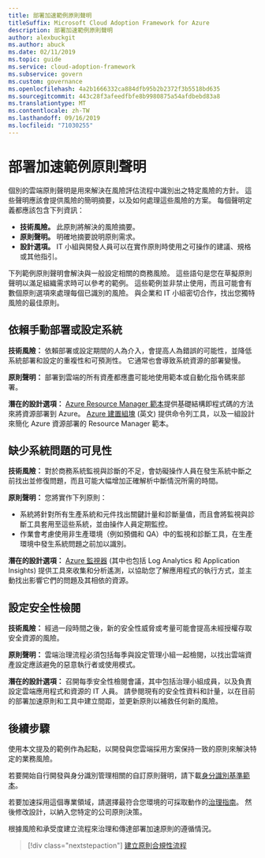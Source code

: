 ```yaml
---
title: 部署加速範例原則聲明
titleSuffix: Microsoft Cloud Adoption Framework for Azure
description: 部署加速範例原則聲明
author: alexbuckgit
ms.author: abuck
ms.date: 02/11/2019
ms.topic: guide
ms.service: cloud-adoption-framework
ms.subservice: govern
ms.custom: governance
ms.openlocfilehash: 4a2b1666332ca884dfb95b2b2372f3b5518bd635
ms.sourcegitcommit: 443c28f3afeedfbfe8b9980875a54afdbebd83a8
ms.translationtype: MT
ms.contentlocale: zh-TW
ms.lasthandoff: 09/16/2019
ms.locfileid: "71030255"
---
```

# <a name="deployment-acceleration-sample-policy-statements"></a>部署加速範例原則聲明

個別的雲端原則聲明是用來解決在風險評估流程中識別出之特定風險的方針。 這些聲明應該會提供風險的簡明摘要，以及如何處理這些風險的方案。 每個聲明定義都應該包含下列資訊：

- **技術風險。** 此原則將解決的風險摘要。
- **原則聲明。** 明確地摘要說明原則需求。
- **設計選項。** IT 小組與開發人員可以在實作原則時使用之可操作的建議、規格或其他指引。

下列範例原則聲明會解決與一般設定相關的商務風險。 這些語句是您在草擬原則聲明以滿足組織需求時可以參考的範例。 這些範例並非禁止使用，而且可能會有數個原則選項來處理每個已識別的風險。 與企業和 IT 小組密切合作，找出您獨特風險的最佳原則。

## <a name="reliance-on-manual-deployment-or-configuration-of-systems"></a>依賴手動部署或設定系統

**技術風險：** 依賴部署或設定期間的人為介入，會提高人為錯誤的可能性，並降低系統部署和設定的重複性和可預測性。 它通常也會導致系統資源的部署變慢。

**原則聲明：** 部署到雲端的所有資產都應盡可能地使用範本或自動化指令碼來部署。

**潛在的設計選項：** [Azure Resource Manager 範本](https://docs.microsoft.com/azure/azure-resource-manager/resource-group-overview#template-deployment)提供基礎結構即程式碼的方法來將資源部署到 Azure。 [Azure 建置組塊](https://github.com/mspnp/template-building-blocks/wiki) \(英文\) 提供命令列工具，以及一組設計來簡化 Azure 資源部署的 Resource Manager 範本。

## <a name="lack-of-visibility-into-system-issues"></a>缺少系統問題的可見性

**技術風險：** 對於商務系統監視與診斷的不足，會妨礙操作人員在發生系統中斷之前找出並修復問題，而且可能大幅增加正確解析中斷情況所需的時間。

**原則聲明：** 您將實作下列原則：

- 系統將針對所有生產系統和元件找出關鍵計量和診斷量值，而且會將監視與診斷工具套用至這些系統，並由操作人員定期監控。
- 作業會考慮使用非生產環境（例如預備和 QA）中的監視和診斷工具，在生產環境中發生系統問題之前加以識別。

**潛在的設計選項：** [Azure 監視器](https://docs.microsoft.com/azure/azure-monitor) (其中也包括 Log Analytics 和 Application Insights) 提供工具來收集和分析遙測，以協助您了解應用程式的執行方式，並主動找出影響它們的問題及其相依的資源。

## <a name="configuration-security-reviews"></a>設定安全性檢閱

**技術風險：** 經過一段時間之後，新的安全性威脅或考量可能會提高未經授權存取安全資源的風險。

**原則聲明：** 雲端治理流程必須包括每季與設定管理小組一起檢閱，以找出雲端資產設定應該避免的惡意執行者或使用模式。

**潛在的設計選項：** 召開每季安全性檢閱會議，其中包括治理小組成員，以及負責設定雲端應用程式和資源的 IT 人員。 請參閱現有的安全性資料和計量，以在目前的部署加速原則和工具中建立間距，並更新原則以補救任何新的風險。

## <a name="next-steps"></a>後續步驟

使用本文提及的範例作為起點，以開發與您雲端採用方案保持一致的原則來解決特定的業務風險。

若要開始自行開發與身分識別管理相關的自訂原則聲明，請下載[身分識別基準範本](./template.md)。

若要加速採用這個專業領域，請選擇最符合您環境的可採取動作的[治理指南](../guides/index.md)。 然後修改設計，以納入您特定的公司原則決策。

根據風險和承受度建立流程來治理和傳達部署加速原則的遵循情況。

> [!div class="nextstepaction"]
> [建立原則合規性流程](./compliance-processes.md)

